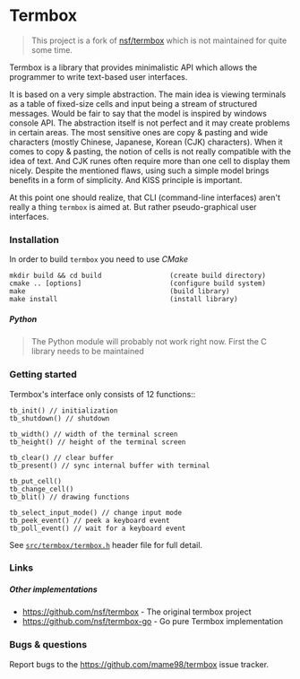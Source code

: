 # Termbox

> This project is a fork of [nsf/termbox](https://github.com/nsf/termbox)
> which is not maintained for quite some time.

Termbox is a library that provides minimalistic API which allows the
programmer to write text-based user interfaces.

It is based on a very simple abstraction. The main idea is viewing terminals as
a table of fixed-size cells and input being a stream of structured
messages. Would be fair to say that the model is inspired by windows console
API. The abstraction itself is not perfect and it may create problems in certain
areas. The most sensitive ones are copy & pasting and wide characters (mostly
Chinese, Japanese, Korean (CJK) characters). When it comes to copy & pasting,
the notion of cells is not really compatible with the idea of text. And CJK
runes often require more than one cell to display them nicely. Despite the
mentioned flaws, using such a simple model brings benefits in a form of
simplicity. And KISS principle is important.

At this point one should realize, that CLI (command-line interfaces) aren't
really a thing `termbox` is aimed at. But rather pseudo-graphical user interfaces.

### Installation

In order to build `termbox` you need to use *CMake*

```shell script
mkdir build && cd build                 (create build directory)
cmake .. [options]                      (configure build system)
make                                    (build library)
make install                            (install library)
```

##### Python

>
> The Python module will probably not work right now. First the
> C library needs to be maintained
>

### Getting started

Termbox's interface only consists of 12 functions::

```
tb_init() // initialization
tb_shutdown() // shutdown

tb_width() // width of the terminal screen
tb_height() // height of the terminal screen

tb_clear() // clear buffer
tb_present() // sync internal buffer with terminal

tb_put_cell()
tb_change_cell()
tb_blit() // drawing functions

tb_select_input_mode() // change input mode
tb_peek_event() // peek a keyboard event
tb_poll_event() // wait for a keyboard event
```

See [`src/termbox/termbox.h`](src/termbox/termbox.h) header file for full detail.

### Links

##### Other implementations

- https://github.com/nsf/termbox - The original termbox project
- https://github.com/nsf/termbox-go - Go pure Termbox implementation

### Bugs & questions

Report bugs to the https://github.com/mame98/termbox issue tracker.